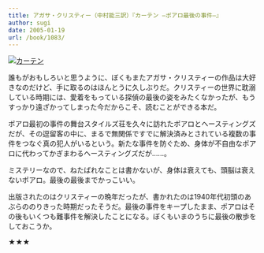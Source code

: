 ```yaml
---
title: アガサ・クリスティー（中村能三訳）『カーテン ―ポアロ最後の事件―』
author: sugi
date: 2005-01-19
url: /book/1083/
---
```

<a href="http://www.amazon.co.jp/exec/obidos/ASIN/4151300333/chezsugi-22/ref=nosim/" name="amazletlink" target="_blank"><img src="http://i1.wp.com/images-jp.amazon.com/images/G/09/icons/books/comingsoon_books.gif?w=660" alt="カーテン" class="alignleft" alt="no image" data-recalc-dims="1" /></a>

誰もがおもしろいと思うように、ぼくもまたアガサ・クリスティーの作品は大好きなのだけど、手に取るのはほんとうに久しぶりだ。クリスティーの世界に耽溺している時期には、愛着をもっている探偵の最後の姿をみたくなかったが、もうすっかり遠ざかってしまった今だからこそ、読むことができる本だ。

ポアロ最初の事件の舞台スタイルズ荘を久々に訪れたポアロとヘースティングズだが、その逗留客の中に、まるで無関係ですでに解決済みとされている複数の事件をつなぐ真の犯人がいるという。新たな事件を防ぐため、身体が不自由なポアロに代わってかぎまわるヘースティングズだが......。

ミステリーなので、ねたばれなことは書かないが、身体は衰えても、頭脳は衰えないポアロ。最後の最後までかっこいい。

出版されたのはクリスティーの晩年だったが、書かれたのは1940年代初頭のあぶらののりきった時期だったそうだ。最後の事件をキープしたまま、ポアロはその後もいくつも難事件を解決したことになる。ぼくもいまのうちに最後の散歩をしておこうか。

★★★

